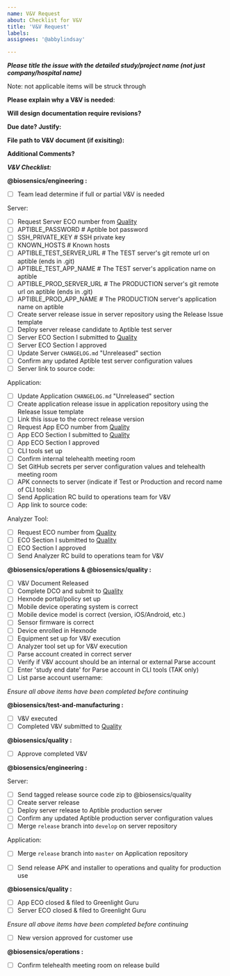 ```yaml
---
name: V&V Request
about: Checklist for V&V
title: 'V&V Request'
labels: 
assignees: '@abbylindsay'

---
```

***Please title the issue with the detailed study/project name (not just company/hospital name)***

Note: not applicable items will be struck through

**Please explain why a V&V is needed**:

**Will design documentation require revisions?**

**Due date? Justify:**

**File path to V&V document (if exisiting):**

**Additional Comments?**


***V&V Checklist:***

**@biosensics/engineering :** 
- [ ] Team lead determine if full or partial V&V is needed

Server:
- [ ] Request Server ECO number from [Quality](mailto:quality@biosensics.com)
- [ ] APTIBLE_PASSWORD # Aptible bot password
- [ ] SSH_PRIVATE_KEY # SSH private key
- [ ] KNOWN_HOSTS # Known hosts
- [ ] APTIBLE_TEST_SERVER_URL # The TEST server's git remote url on aptible (ends in .git)
- [ ] APTIBLE_TEST_APP_NAME # The TEST server's application name on aptible
- [ ] APTIBLE_PROD_SERVER_URL # The PRODUCTION server's git remote url on aptible (ends in .git)
- [ ] APTIBLE_PROD_APP_NAME # The PRODUCTION server's application name on aptible
- [ ] Create server release issue in server repository using the Release Issue template 
- [ ] Deploy server release candidate to Aptible test server
- [ ] Server ECO Section I submitted to [Quality](mailto:quality@biosensics.com)
- [ ] Server ECO Section I approved
- [ ] Update Server `CHANGELOG.md` "Unreleased" section
- [ ] Confirm any updated Aptible test server configuration values
- [ ] Server link to source code:

Application:
- [ ] Update Application `CHANGELOG.md` "Unreleased" section
- [ ] Create application release issue in application repository using the Release Issue template
- [ ] Link this issue to the correct release version
- [ ] Request App ECO number from [Quality](mailto:quality@biosensics.com)
- [ ] App ECO Section I submitted to [Quality](mailto:quality@biosensics.com)
- [ ] App ECO Section I approved
- [ ] CLI tools set up
- [ ] Confirm internal telehealth meeting room
- [ ] Set GitHub secrets per server configuration values and telehealth meeting room
- [ ] APK connects to server (indicate if Test or Production and record name of CLI tools):
- [ ] Send Application RC build to operations team for V&V
- [ ] App link to source code:

Analyzer Tool:
- [ ] Request ECO number from [Quality](mailto:quality@biosensics.com)
- [ ] ECO Section I submitted to [Quality](mailto:quality@biosensics.com)
- [ ] ECO Section I approved
- [ ] Send Analyzer RC build to operations team for V&V

**@biosensics/operations & @biosensics/quality :**
- [ ] V&V Document Released
- [ ] Complete DCO and submit to [Quality](mailto:quality@biosensics.com)
- [ ] Hexnode portal/policy set up
- [ ] Mobile device operating system is correct
- [ ] Mobile device model is correct (version, iOS/Android, etc.)
- [ ] Sensor firmware is correct
- [ ] Device enrolled in Hexnode
- [ ] Equipment set up for V&V execution
- [ ] Analyzer tool set up for V&V execution
- [ ] Parse account created in correct server
- [ ] Verify if V&V account should be an internal or external Parse account
- [ ] Enter 'study end date' for Parse account in CLI tools (TAK only)
- [ ] List parse account username:

*Ensure all above items have been completed before continuing*

**@biosensics/test-and-manufacturing :**
- [ ] V&V executed
- [ ] Completed V&V submitted to [Quality](mailto:quality@biosensics.com)

**@biosensics/quality :**
- [ ] Approve completed V&V

**@biosensics/engineering :**

Server:
- [ ] Send tagged release source code zip to @biosensics/quality
- [ ] Create server release
- [ ] Deploy server release to Aptible production server
- [ ] Confirm any updated Aptible production server configuration values
- [ ] Merge `release` branch into `develop` on server repository

Application:
- [ ] Merge `release` branch into `master` on Application repository
- [ ] Send release APK and installer to operations and quality for production use


**@biosensics/quality :**
- [ ] App ECO closed & filed to Greenlight Guru
- [ ] Server ECO closed & filed to Greenlight Guru

*Ensure all above items have been completed before continuing*
- [ ] New version approved for customer use

**@biosensics/operations :**
- [ ] Confirm telehealth meeting room on release build
